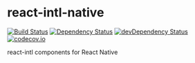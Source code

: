 # react-intl-native

[![Build Status](https://travis-ci.org/frostney/react-intl-native.svg?branch=master)](https://travis-ci.org/frostney/react-intl-native) [![Dependency Status](https://david-dm.org/frostney/react-intl-native.svg)](https://david-dm.org/frostney/react-intl-native) [![devDependency Status](https://david-dm.org/frostney/react-intl-native/dev-status.svg)](https://david-dm.org/frostney/react-intl-native#info=devDependencies) [![codecov.io](https://codecov.io/github/frostney/react-intl-native/coverage.svg?branch=master)](https://codecov.io/github/frostney/react-intl-native?branch=master)

react-intl components for React Native
